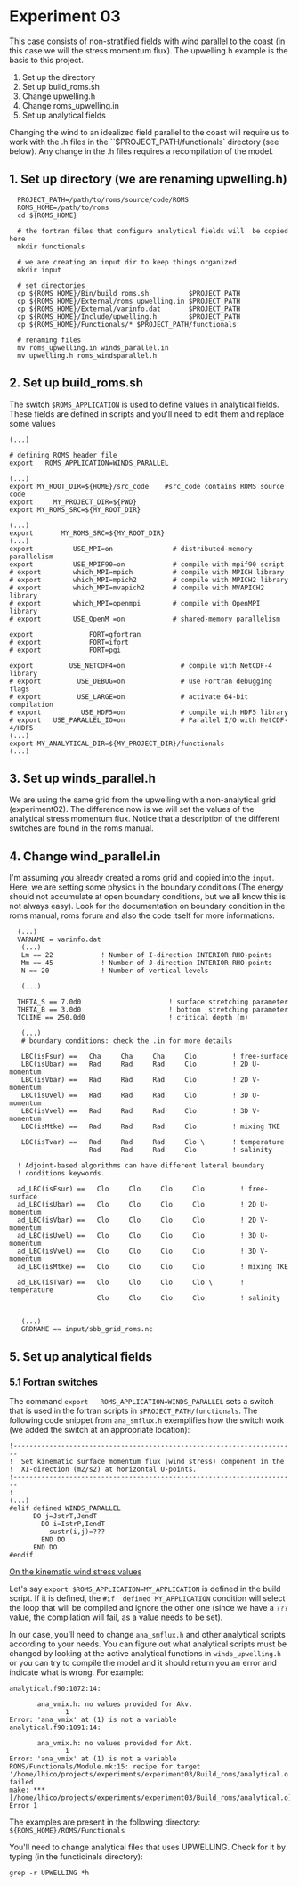 # Experiment 03
This case consists of non-stratified fields with wind parallel to
the coast (in this case we will the stress momentum flux).
The upwelling.h example is the basis to  this project.

1. Set up the directory
2. Set up build_roms.sh
3. Change upwelling.h
4. Change roms_upwelling.in
5. Set up analytical fields

Changing the wind to an idealized field parallel to the coast will require us
to work with the .h files in the ``$PROJECT_PATH/functionals` directory (see below). Any change in
the .h files requires a recompilation of the model.

## 1. Set up directory (we are renaming upwelling.h)

```
  PROJECT_PATH=/path/to/roms/source/code/ROMS
  ROMS_HOME=/path/to/roms
  cd ${ROMS_HOME}

  # the fortran files that configure analytical fields will  be copied here
  mkdir functionals  

  # we are creating an input dir to keep things organized
  mkdir input

  # set directories
  cp ${ROMS_HOME}/Bin/build_roms.sh          $PROJECT_PATH
  cp ${ROMS_HOME}/External/roms_upwelling.in $PROJECT_PATH
  cp ${ROMS_HOME}/External/varinfo.dat       $PROJECT_PATH
  cp ${ROMS_HOME}/Include/upwelling.h        $PROJECT_PATH
  cp ${ROMS_HOME}/Functionals/* $PROJECT_PATH/functionals

  # renaming files
  mv roms_upwelling.in winds_parallel.in
  mv upwelling.h roms_windsparallel.h

```


## 2. Set up build_roms.sh

The switch `$ROMS_APPLICATION` is used to define values in analytical fields.
These fields are defined in scripts and you'll need to edit them and replace some
values

```
(...)

# defining ROMS header file
export   ROMS_APPLICATION=WINDS_PARALLEL

(...)
export MY_ROOT_DIR=${HOME}/src_code    #src_code contains ROMS source code
export     MY_PROJECT_DIR=${PWD}
export MY_ROMS_SRC=${MY_ROOT_DIR}

(...)
export       MY_ROMS_SRC=${MY_ROOT_DIR}
(...)
export          USE_MPI=on               # distributed-memory parallelism
export          USE_MPIF90=on            # compile with mpif90 script
# export        which_MPI=mpich          # compile with MPICH library
# export        which_MPI=mpich2         # compile with MPICH2 library
# export        which_MPI=mvapich2       # compile with MVAPICH2 library
# export        which_MPI=openmpi        # compile with OpenMPI library
# export        USE_OpenM =on            # shared-memory parallelism

export              FORT=gfortran
# export            FORT=ifort
# export            FORT=pgi

export         USE_NETCDF4=on              # compile with NetCDF-4 library
# export         USE_DEBUG=on              # use Fortran debugging flags
# export         USE_LARGE=on              # activate 64-bit compilation
# export          USE_HDF5=on              # compile with HDF5 library
# export   USE_PARALLEL_IO=on              # Parallel I/O with NetCDF-4/HDF5
(...)
export MY_ANALYTICAL_DIR=${MY_PROJECT_DIR}/functionals
(...)
```


## 3. Set up winds_parallel.h
  We are using the same grid from the upwelling with a non-analytical grid (experiment02). The difference now is we will set the values of the analytical stress momentum flux. Notice that a description of the different switches are found in the roms manual.


## 4. Change wind_parallel.in
   I'm assuming you already created a roms grid and copied into the `input`. Here,  we are setting some physics in the boundary conditions (The energy should not accumulate at open boundary conditions, but we all know this is not always easy). Look for the documentation on boundary condition in the roms manual, roms forum and also the code itself for more informations.
```
  (...)
  VARNAME = varinfo.dat
   (...)
   Lm == 22            ! Number of I-direction INTERIOR RHO-points
   Mm == 45            ! Number of J-direction INTERIOR RHO-points
   N == 20             ! Number of vertical levels

   (...)

  THETA_S == 7.0d0                      ! surface stretching parameter
  THETA_B == 3.0d0                      ! bottom  stretching parameter
  TCLINE == 250.0d0                     ! critical depth (m)

   (...)
   # boundary conditions: check the .in for more details

   LBC(isFsur) ==   Cha     Cha     Cha     Clo         ! free-surface
   LBC(isUbar) ==   Rad     Rad     Rad     Clo         ! 2D U-momentum
   LBC(isVbar) ==   Rad     Rad     Rad     Clo         ! 2D V-momentum
   LBC(isUvel) ==   Rad     Rad     Rad     Clo         ! 3D U-momentum
   LBC(isVvel) ==   Rad     Rad     Rad     Clo         ! 3D V-momentum
   LBC(isMtke) ==   Rad     Rad     Rad     Clo         ! mixing TKE

   LBC(isTvar) ==   Rad     Rad     Rad     Clo \       ! temperature
                    Rad     Rad     Rad     Clo         ! salinity

  ! Adjoint-based algorithms can have different lateral boundary
  ! conditions keywords.

  ad_LBC(isFsur) ==   Clo     Clo     Clo     Clo         ! free-surface
  ad_LBC(isUbar) ==   Clo     Clo     Clo     Clo         ! 2D U-momentum
  ad_LBC(isVbar) ==   Clo     Clo     Clo     Clo         ! 2D V-momentum
  ad_LBC(isUvel) ==   Clo     Clo     Clo     Clo         ! 3D U-momentum
  ad_LBC(isVvel) ==   Clo     Clo     Clo     Clo         ! 3D V-momentum
  ad_LBC(isMtke) ==   Clo     Clo     Clo     Clo         ! mixing TKE

  ad_LBC(isTvar) ==   Clo     Clo     Clo     Clo \       ! temperature
                      Clo     Clo     Clo     Clo         ! salinity


   (...)
   GRDNAME == input/sbb_grid_roms.nc
```

## 5. Set up analytical fields
### 5.1 Fortran switches
 The command `export   ROMS_APPLICATION=WINDS_PARALLEL` sets a switch that is used in the fortran scripts in `$PROJECT_PATH/functionals`. The following code snippet from `ana_smflux.h` exemplifies how the switch work (we added the switch at an appropriate location):

```
!-----------------------------------------------------------------------
!  Set kinematic surface momentum flux (wind stress) component in the
!  XI-direction (m2/s2) at horizontal U-points.
!-----------------------------------------------------------------------
!
(...)
#elif defined WINDS_PARALLEL
      DO j=JstrT,JendT
        DO i=IstrP,IendT
          sustr(i,j)=???
        END DO
      END DO
#endif
```

[On the kinematic wind stress values](https://www.myroms.org/forum/viewtopic.php?t=4938)

Let's say `export $ROMS_APPLICATION=MY_APPLICATION` is defined in the build script. If it is defined, the `#if  defined MY_APPLICATION` condition will select the loop that will be compiled and ignore the other one (since we have a `???` value, the compilation will fail, as a value needs to be set).

In our case, you'll need to change `ana_smflux.h` and other analytical scripts according to your needs. You can figure out what analytical scripts must be changed by looking at the active analytical functions in `winds_upwelling.h` or you can try to compile the model and it should return you an error and indicate what is wrong. For example:

```
analytical.f90:1072:14:

       ana_vmix.h: no values provided for Akv.
              1
Error: 'ana_vmix' at (1) is not a variable
analytical.f90:1091:14:

       ana_vmix.h: no values provided for Akt.
              1
Error: 'ana_vmix' at (1) is not a variable
ROMS/Functionals/Module.mk:15: recipe for target '/home/lhico/projects/experiments/experiment03/Build_roms/analytical.o' failed
make: *** [/home/lhico/projects/experiments/experiment03/Build_roms/analytical.o] Error 1
```

The examples are present in the following directory: `${ROMS_HOME}/ROMS/Functionals`

You'll need to change analytical files that uses UPWELLING. Check for it by typing (in the functioinals directory):

```
grep -r UPWELLING *h
```
